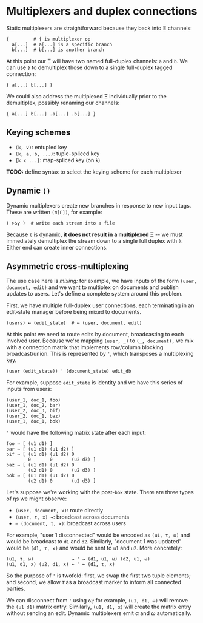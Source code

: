 # Multiplexers and duplex connections
Static multiplexers are straightforward because they back into Ξ channels:

```
{         # { is multiplexer op
  a[...]  # a[...] is a specific branch
  b[...]  # b[...] is another branch
```

At this point our Ξ will have two named full-duplex channels: `a` and `b`. We can use `}` to demultiplex those down to a single full-duplex tagged connection:

```
{ a[...] b[...] }
```

We could also address the multiplexed Ξ individually prior to the demultiplex, possibly renaming our channels:

```
{ a[...] b[...] .a[...] .b[...] }
```


## Keying schemes
+ `(k, v)`: entupled key
+ `(k, a, b, ...)`: tuple-spliced key
+ `{k x ...}`: map-spliced key (on `k`)

**TODO:** define syntax to select the keying scheme for each multiplexer


## Dynamic `()`
Dynamic multiplexers create new branches in response to new input tags. These are written `(π[Γ])`, for example:

```
( >$y )  # write each stream into a file
```

Because `(` is dynamic, **it does not result in a multiplexed Ξ** -- we must immediately demultiplex the stream down to a single full duplex with `)`. Either end can create inner connections.


## Asymmetric cross-multiplexing
The use case here is _mixing:_ for example, we have inputs of the form `(user, document, edit)` and we want to multiplex on documents and publish updates to users. Let's define a complete system around this problem.

First, we have multiple full-duplex user connections, each terminating in an edit-state manager before being mixed to documents.

```
(users) ↔ (edit_state)  # ↔ (user, document, edit)
```

At this point we need to route edits by document, broadcasting to each involved user. Because we're mapping `(user, _)` to `(_, document),` we mix with a connection matrix that implements row/column blocking broadcast/union. This is represented by `'`, which transposes a multiplexing key.

```
(user (edit_state)) ' (document_state) edit_db
```

For example, suppose `edit_state` is identity and we have this series of inputs from users:

```
(user_1, doc_1, foo)
(user_1, doc_2, bar)
(user_2, doc_3, bif)
(user_2, doc_1, baz)
(user_1, doc_1, bok)
```

`'` would have the following matrix state after each input:

```
foo ⇒ [ (u1 d1) ]
bar ⇒ [ (u1 d1) (u1 d2) ]
bif ⇒ [ (u1 d1) (u1 d2) 0
        0       0       (u2 d3) ]
baz ⇒ [ (u1 d1) (u1 d2) 0
        (u2 d1) 0       (u2 d3) ]
bok ⇒ [ (u1 d1) (u1 d2) 0
        (u2 d1) 0       (u2 d3) ]
```

Let's suppose we're working with the post-`bok` state. There are three types of ηs we might observe:

+ `(user, document, x)`: route directly
+ `(user, τ, x) →`: broadcast across documents
+ `← (document, τ, x)`: broadcast across users

For example, "user 1 disconnected" would be encoded as `(u1, τ, ω)` and would be broadcast to `d1` and `d2`. Similarly, "document 1 was updated" would be `(d1, τ, x)` and would be sent to `u1` and `u2`. More concretely:

```
(u1, τ, ω)              → ' → (d1, u1, ω) (d2, u1, ω)
(u1, d1, x) (u2, d1, x) ← ' ← (d1, τ, x)
```

So the purpose of `'` is twofold: first, we swap the first two tuple elements; and second, we allow _τ_ as a broadcast marker to inform all connected parties.

We can disconnect from `'` using _ω;_ for example, `(u1, d1, ω)` will remove the `(u1 d1)` matrix entry. Similarly, `(u1, d1, α)` will create the matrix entry without sending an edit. Dynamic multiplexers emit _α_ and _ω_ automatically.
